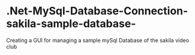 # .Net-MySql-Database-Connection-sakila-sample-database-
Creating a GUI for managing a sample mySql Database of the sakila video club

